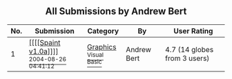 ﻿<div align="center">

## All Submissions by Andrew Bert

</div>

No.  | Submission | Category | By   | User Rating
---- | ---------- | -------- | ---- | -----------
1 | [\[\[\[\[Spaint v1\.0a\]\]\]\]<br /><sup>2004-08-26 04:41:12</sup>](https://github.com/Planet-Source-Code/andrew-bert-spaint-v1-0a__1-55827) | [Graphics<br /><sup>Visual Basic</sup>](../ByCategory/graphics__1-46.md) | Andrew Bert | 4.7 (14 globes from 3 users)
